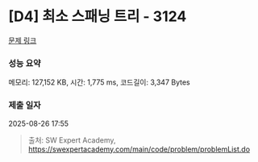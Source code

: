 # [D4] 최소 스패닝 트리 - 3124 

[문제 링크](https://swexpertacademy.com/main/code/problem/problemDetail.do?contestProbId=AV_mSnmKUckDFAWb) 

### 성능 요약

메모리: 127,152 KB, 시간: 1,775 ms, 코드길이: 3,347 Bytes

### 제출 일자

2025-08-26 17:55



> 출처: SW Expert Academy, https://swexpertacademy.com/main/code/problem/problemList.do